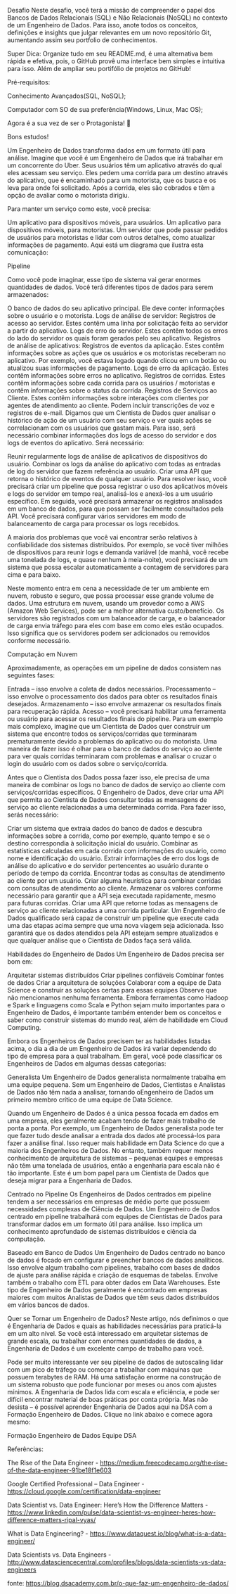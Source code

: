 Desafio
Neste desafio, você terá a missão de compreender o papel dos Bancos de Dados Relacionais (SQL) e Não Relacionais (NoSQL) no contexto de um Engenheiro de Dados. Para isso, anote todos os conceitos, definições e insights que julgar relevantes em um novo repositório Git, aumentando assim seu portfolio de conhecimentos.

Super Dica: Organize tudo em seu README.md, é uma alternativa bem rápida e efetiva, pois, o GitHub provê uma interface bem simples e intuitiva para isso. Além de ampliar seu portifólio de projetos no GitHub!

Pré-requisitos:

Conhecimento Avançados(SQL, NoSQL);

Computador com SO de sua preferência(Windows, Linux, Mac OS);

Agora é a sua vez de ser o Protagonista! 🤩

Bons estudos!



Um Engenheiro de Dados transforma dados em um formato útil para análise. Imagine que você é um Engenheiro de Dados que irá trabalhar em um concorrente do Uber. Seus usuários têm um aplicativo através do qual eles acessam seu serviço. Eles pedem uma corrida para um destino através do aplicativo, que é encaminhado para um motorista, que os busca e os leva para onde foi solicitado. Após a corrida, eles são cobrados e têm a opção de avaliar como o motorista dirigiu.

Para manter um serviço como este, você precisa:

Um aplicativo para dispositivos móveis, para usuários.
Um aplicativo para dispositivos móveis, para motoristas.
Um servidor que pode passar pedidos de usuários para motoristas e lidar com outros detalhes, como atualizar informações de pagamento.
Aqui está um diagrama que ilustra esta comunicação:

Pipeline

Como você pode imaginar, esse tipo de sistema vai gerar enormes quantidades de dados. Você terá diferentes tipos de dados para serem armazenados:

O banco de dados do seu aplicativo principal. Ele deve conter informações sobre o usuário e o motorista.
Logs de análise de servidor:
Registros de acesso ao servidor. Estes contêm uma linha por solicitação feita ao servidor a partir do aplicativo.
Logs de erro do servidor. Estes contêm todos os erros do lado do servidor os quais foram gerados pelo seu aplicativo.
Registros de análise de aplicativos:
Registros de eventos da aplicação. Estes contêm informações sobre as ações que os usuários e os motoristas receberam no aplicativo. Por exemplo, você estava logado quando clicou em um botão ou atualizou suas informações de pagamento.
Logs de erro da aplicação. Estes contêm informações sobre erros no aplicativo.
Registros de corridas. Estes contêm informações sobre cada corrida para os usuários / motoristas e contêm informações sobre o status da corrida.
Registros de Serviços ao Cliente. Estes contêm informações sobre interações com clientes por agentes de atendimento ao cliente. Podem incluir transcrições de voz e registros de e-mail.
Digamos que um Cientista de Dados quer analisar o histórico de ação de um usuário com seu serviço e ver quais ações se correlacionam com os usuários que gastam mais. Para isso, será necessário combinar informações dos logs de acesso do servidor e dos logs de eventos do aplicativo. Será necessário:

Reunir regularmente logs de análise de aplicativos de dispositivos do usuário.
Combinar os logs da análise do aplicativo com todas as entradas de log do servidor que fazem referência ao usuário.
Criar uma API que retorna o histórico de eventos de qualquer usuário.
Para resolver isso, você precisará criar um pipeline que possa registrar o uso dos aplicativos móveis e logs do servidor em tempo real, analisá-los e anexá-los a um usuário específico. Em seguida, você precisará armazenar os registros analisados ​​em um banco de dados, para que possam ser facilmente consultados pela API. Você precisará configurar vários servidores em modo de balanceamento de carga para processar os logs recebidos.

A maioria dos problemas que você vai encontrar serão relativos à confiabilidade dos sistemas distribuídos. Por exemplo, se você tiver milhões de dispositivos para reunir logs e demanda variável (de manhã, você recebe uma tonelada de logs, e quase nenhum à meia-noite), você precisará de um sistema que possa escalar automaticamente a contagem de servidores para cima e para baixo.

Neste momento entra em cena a necessidade de ter um ambiente em nuvem, robusto e seguro, que possa processar esse grande volume de dados. Uma estrutura em nuvem, usando um provedor como a AWS (Amazon Web Services), pode ser a melhor alternativa custo/benefício. Os servidores são registrados com um balanceador de carga, e o balanceador de carga envia tráfego para eles com base em como eles estão ocupados. Isso significa que os servidores podem ser adicionados ou removidos conforme necessário.

Computação em Nuvem

Aproximadamente, as operações em um pipeline de dados consistem nas seguintes fases:

Entrada – isso envolve a coleta de dados necessários.
Processamento – isso envolve o processamento dos dados para obter os resultados finais desejados.
Armazenamento – isso envolve armazenar os resultados finais para recuperação rápida.
Acesso – você precisará habilitar uma ferramenta ou usuário para acessar os resultados finais do pipeline.
Para um exemplo mais complexo, imagine que um Cientista de Dados quer construir um sistema que encontre todos os serviços/corridas que terminaram prematuramente devido a problemas do aplicativo ou do motorista. Uma maneira de fazer isso é olhar para o banco de dados do serviço ao cliente para ver quais corridas terminaram com problemas e analisar o cruzar o login do usuário com os dados sobre o serviço/corrida.

Antes que o Cientista dos Dados possa fazer isso, ele precisa de uma maneira de combinar os logs no banco de dados de serviço ao cliente com serviços/corridas específicos. O Engenheiro de Dados, deve criar uma API que permita ao Cientista de Dados consultar todas as mensagens de serviço ao cliente relacionadas a uma determinada corrida. Para fazer isso, serás necessário:

Criar um sistema que extraia dados do banco de dados e descubra informações sobre a corrida, como por exemplo, quanto tempo e se o destino correspondia à solicitação inicial do usuário.
Combinar as estatísticas calculadas em cada corrida com informações do usuário, como nome e identificação do usuário.
Extrair informações de erro dos logs de análise do aplicativo e do servidor pertencentes ao usuário durante o período de tempo da corrida.
Encontrar todas as consultas de atendimento ao cliente por um usuário.
Criar alguma heurística para combinar corridas com consultas de atendimento ao cliente.
Armazenar os valores conforme necessário para garantir que a API seja executada rapidamente, mesmo para futuras corridas.
Criar uma API que retorne todas as mensagens de serviço ao cliente relacionadas a uma corrida particular.
Um Engenheiro de Dados qualificado será capaz de construir um pipeline que execute cada uma das etapas acima sempre que uma nova viagem seja adicionada. Isso garantirá que os dados atendidos pela API estejam sempre atualizados e que qualquer análise que o Cientista de Dados faça será válida. 

Habilidades do Engenheiro de Dados
Um Engenheiro de Dados precisa ser bom em:

Arquitetar sistemas distribuídos
Criar pipelines confiáveis
Combinar fontes de dados
Criar a arquitetura de soluções
Colaborar com a equipe de Data Science e construir as soluções certas para essas equipes
Observe que não mencionamos nenhuma ferramenta. Embora ferramentas como Hadoop e Spark e linguagens como Scala e Python sejam muito importantes para o Engenheiro de Dados, é importante também entender bem os conceitos e saber como construir sistemas do mundo real, além de habilidade em Cloud Computing.

Embora os Engenheiros de Dados precisem ter as habilidades listadas acima, o dia a dia de um Engenheiro de Dados irá variar dependendo do tipo de empresa para a qual trabalham. Em geral, você pode classificar os Engenheiros de Dados em algumas dessas categorias:

Generalista
Um Engenheiro de Dados generalista normalmente trabalha em uma equipe pequena. Sem um Engenheiro de Dados, Cientistas e Analistas de Dados não têm nada a analisar, tornando oEngenheiro de Dados um primeiro membro crítico de uma equipe de Data Science.

Quando um Engenheiro de Dados é a única pessoa focada em dados em uma empresa, eles geralmente acabam tendo de fazer mais trabalho de ponta a ponta. Por exemplo, um Engenheiro de Dados generalista pode ter que fazer tudo desde analisar a entrada dos dados até processá-los para fazer a análise final. Isso requer mais habilidade em Data Science do que a maioria dos Engenheiros de Dados. No entanto, também requer menos conhecimento de arquitetura de sistemas – pequenas equipes e empresas não têm uma tonelada de usuários, então a engenharia para escala não é tão importante. Este é um bom papel para um Cientista de Dados que deseja migrar para a Engenharia de Dados.

Centrado no Pipeline
Os Engenheiros de Dados centrados em pipeline tendem a ser necessários em empresas de médio porte que possuem necessidades complexas de Ciência de Dados. Um Engenheiro de Dados centrado em pipeline trabalhará com equipes de Cientistas de Dados para transformar dados em um formato útil para análise. Isso implica um conhecimento aprofundado de sistemas distribuídos e ciência da computação.

Baseado em Banco de Dados
Um Engenheiro de Dados centrado no banco de dados é focado em configurar e preencher bancos de dados analíticos. Isso envolve algum trabalho com pipelines, trabalho com bases de dados de ajuste para análise rápida e criação de esquemas de tabelas. Envolve também o trabalho com ETL para obter dados em Data Warehouses. Este tipo de Engenheiro de Dados geralmente é encontrado em empresas maiores com muitos Analistas de Dados que têm seus dados distribuídos em vários bancos de dados.

Quer se Tornar um Engenheiro de Dados?
Neste artigo, nós definimos o que é Engenharia de Dados e quais as habilidades necessárias para praticá-la em um alto nível. Se você está interessado em arquitetar sistemas de grande escala, ou trabalhar com enormes quantidades de dados, a Engenharia de Dados é um excelente campo de trabalho para você.

Pode ser muito interessante ver seu pipeline de dados de autoscaling lidar com um pico de tráfego ou começar a trabalhar com máquinas que possuem terabytes de RAM. Há uma satisfação enorme na construção de um sistema robusto que pode funcionar por meses ou anos com ajustes mínimos. A Engenharia de Dados lida com escala e eficiência, e pode ser difícil encontrar material de boas práticas por conta própria. Mas não desista – é possível aprender Engenharia de Dados aqui na DSA com a Formação Engenheiro de Dados. Clique no link abaixo e comece agora mesmo:

Formação Engenheiro de Dados
Equipe DSA

Referências:

The Rise of the Data Engineer - https://medium.freecodecamp.org/the-rise-of-the-data-engineer-91be18f1e603

Google Certified Professional – Data Engineer - https://cloud.google.com/certification/data-engineer

Data Scientist vs. Data Engineer: Here’s How the Difference Matters - https://www.linkedin.com/pulse/data-scientist-vs-engineer-heres-how-difference-matters-ripal-vyas/

What is Data Engineering? - https://www.dataquest.io/blog/what-is-a-data-engineer/

Data Scientists vs. Data Engineers - http://www.datasciencecentral.com/profiles/blogs/data-scientists-vs-data-engineers

fonte: https://blog.dsacademy.com.br/o-que-faz-um-engenheiro-de-dados/